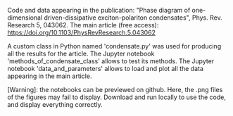 Code and data appearing in the publication: "Phase diagram of one-dimensional driven-dissipative exciton-polariton condensates", Phys. Rev. Research 5, 043062.
The main article (free access): https://doi.org/10.1103/PhysRevResearch.5.043062

A custom class in Python named 'condensate.py' was used for producing all the results for the article.
The Jupyter notebook 'methods_of_condensate_class' allows to test its methods.
The Jupyter notebook 'data_and_parameters' allows to load and plot all the data appearing in the main article.

[Warning]: the notebooks can be previewed on github. Here, the .png files of the figures may fail to display.
Download and run locally to use the code, and display everything correctly.
